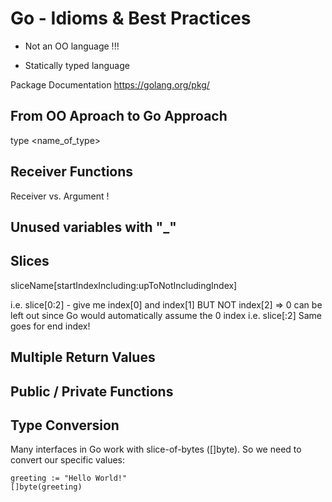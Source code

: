 # Go - Idioms & Best Practices

* Not an OO language !!!

* Statically typed language

Package Documentation https://golang.org/pkg/

## From OO Aproach to Go Approach

type <name_of_type> <datatype>

## Receiver Functions

Receiver vs. Argument !

## Unused variables with "_"

## Slices

sliceName[startIndexIncluding:upToNotIncludingIndex]

i.e. slice[0:2] - give me index[0] and index[1] BUT NOT index[2]
=> 0 can be left out since Go would automatically assume the 0 index
i.e. slice[:2]
Same goes for end index!

## Multiple Return Values

## Public / Private Functions

## Type Conversion
Many interfaces in Go work with slice-of-bytes ([]byte). So we need to convert
our specific values:

```
greeting := "Hello World!"
[]byte(greeting)
```